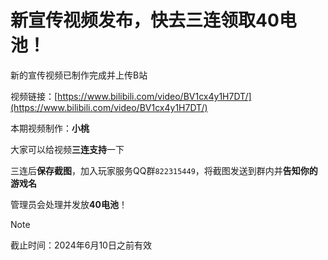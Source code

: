 
# 新宣传视频发布，快去三连领取40电池！

新的宣传视频已制作完成并上传B站

视频链接：[https://www.bilibili.com/video/BV1cx4y1H7DT/](https://www.bilibili.com/video/BV1cx4y1H7DT/)

本期视频制作：**小桃**

大家可以给视频**三连支持**一下

三连后**保存截图**，加入玩家服务QQ群`822315449`，将截图发送到群内并**告知你的游戏名**

管理员会处理并发放**40电池**！

> [!NOTE]
> 截止时间：2024年6月10日之前有效